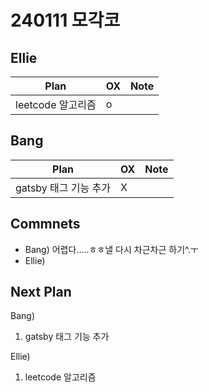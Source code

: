 # 240111 모각코

## Ellie

| Plan 	| OX 	| Note 	|
|------	|----	|------	|
| leetcode 알고리즘 | o |      	|


## Bang

| Plan 	| OX 	| Note 	|
|------	|----	|------	|
| gatsby 태그 기능 추가  |  X  |      |



## Commnets

 - Bang) 어렵다.....ㅎㅎ낼 다시 차근차근 하기^.ㅜ
 - Ellie) 
 
## Next Plan
 Bang)
 1. gatsby 태그 기능 추가

 Ellie)
 1. leetcode 알고리즘

